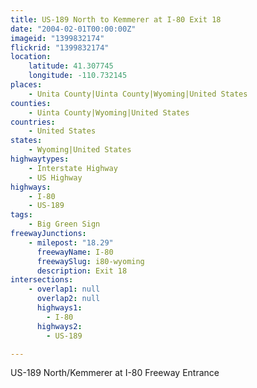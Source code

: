 ```yaml
---
title: US-189 North to Kemmerer at I-80 Exit 18
date: "2004-02-01T00:00:00Z"
imageid: "1399832174"
flickrid: "1399832174"
location:
    latitude: 41.307745
    longitude: -110.732145
places:
    - Unita County|Uinta County|Wyoming|United States
counties:
    - Uinta County|Wyoming|United States
countries:
    - United States
states:
    - Wyoming|United States
highwaytypes:
    - Interstate Highway
    - US Highway
highways:
    - I-80
    - US-189
tags:
    - Big Green Sign
freewayJunctions:
    - milepost: "18.29"
      freewayName: I-80
      freewaySlug: i80-wyoming
      description: Exit 18
intersections:
    - overlap1: null
      overlap2: null
      highways1:
        - I-80
      highways2:
        - US-189

---
```

US-189 North/Kemmerer at I-80 Freeway Entrance